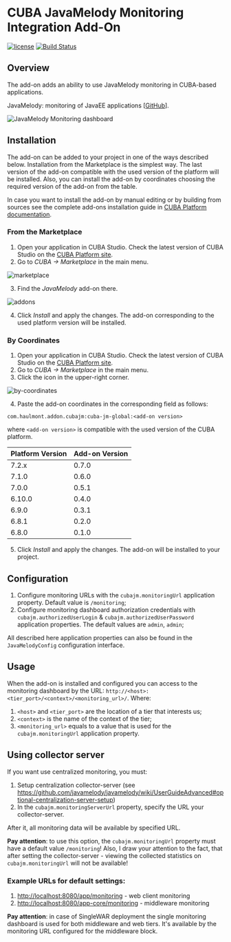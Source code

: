# CUBA JavaMelody Monitoring Integration Add-On

[![license](https://img.shields.io/badge/license-Apache%20License%202.0-blue.svg?style=flat)](http://www.apache.org/licenses/LICENSE-2.0)
[![Build Status](https://travis-ci.org/cuba-platform/cuba-jm.svg?branch=master)](https://travis-ci.org/cuba-platform/cuba-jm)

## Overview

The add-on adds an ability to use JavaMelody monitoring in CUBA-based
applications.

JavaMelody: monitoring of JavaEE applications
[[GitHub](https://github.com/javamelody/javamelody/wiki)].

![JavaMelody Monitoring dashboard](https://github.com/javamelody/javamelody/wiki/resources/screenshots/graphs.png)

## Installation

The add-on can be added to your project in one of the ways described below. Installation from the Marketplace is the simplest way. The last version of the add-on compatible with the used version of the platform will be installed.
Also, you can install the add-on by coordinates choosing the required version of the add-on from the table.

In case you want to install the add-on by manual editing or by building from sources see the complete add-ons installation guide in [CUBA Platform documentation](https://doc.cuba-platform.com/manual-latest/manual.html#app_components_usage).

### From the Marketplace

1. Open your application in CUBA Studio. Check the latest version of CUBA Studio on the [CUBA Platform site](https://www.cuba-platform.com/download/previous-studio/).
2. Go to *CUBA -> Marketplace* in the main menu.

 ![marketplace](img/marketplace.png)

3. Find the *JavaMelody* add-on there.

 ![addons](img/addons.png)

4. Click *Install* and apply the changes.
The add-on corresponding to the used platform version will be installed.

### By Coordinates

1. Open your application in CUBA Studio. Check the latest version of CUBA Studio on the [CUBA Platform site](https://www.cuba-platform.com/download/previous-studio/).
2. Go to *CUBA -> Marketplace* in the main menu.
3. Click the icon in the upper-right corner.

 ![by-coordinates](img/by-coordinates.png)

4. Paste the add-on coordinates in the corresponding field as follows:

 `com.haulmont.addon.cubajm:cuba-jm-global:<add-on version>`

where `<add-on version>` is compatible with the used version of the CUBA platform.

 | Platform Version| Add-on Version|
|:------------- |:------------- |
| 7.2.x         | 0.7.0         |
| 7.1.0         | 0.6.0         |
| 7.0.0         | 0.5.1         |
| 6.10.0        | 0.4.0         |
| 6.9.0         | 0.3.1         |
| 6.8.1         | 0.2.0         |
| 6.8.0         | 0.1.0         |

5. Click *Install* and apply the changes. The add-on will be installed to your project.

## Configuration

1. Configure monitoring URLs with the `cubajm.monitoringUrl` application property. Default value is `/monitoring`;
2. Configure monitoring dashboard authorization credentials with `cubajm.authorizedUserLogin` & `cubajm.authorizedUserPassword` application properties. The default values are `admin`, `admin`;

All described here application properties can also be found in the `JavaMelodyConfig` configuration interface.

## Usage

When the add-on is installed and configured you can access to the monitoring dashboard by the URL: `http://<host>:<tier_port>/<context>/<monitoring_url>/`.
Where:
1. `<host>` and `<tier_port>` are the location of a tier that interests us;
2. `<context>` is the name of the context of the tier;
3. `<monitoring_url>` equals to a value that is used for the
`cubajm.monitoringUrl` application property.
   
## Using collector server

If you want use centralized monitoring, you must:
1. Setup centralization collector-server (see https://github.com/javamelody/javamelody/wiki/UserGuideAdvanced#optional-centralization-server-setup)
2. In the `cubajm.monitoringServerUrl` property, specify the URL your collector-server.   

After it, all monitoring data will be available by specified URL.

**Pay attention**: to use this option, the `cubajm.monitoringUrl` property must have a default value `/monitoring`!
Also, I draw your attention to the fact, that after setting the collector-server - viewing the collected statistics on `cubajm.monitoringUrl` will not be available!

### Example URLs for default settings:
1. [http://localhost:8080/app/monitoring](http://localhost:8080/app/monitoring) - web client monitoring
2. [http://localhost:8080/app-core/monitoring](http://localhost:8080/app-core/monitoring) - middleware monitoring

**Pay attention**: in case of SingleWAR deployment the single monitoring dashboard is used for both middleware and web tiers. It's available by the monitoring URL configured for the middleware block.
